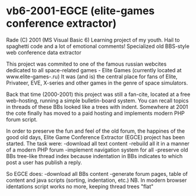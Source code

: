 # vb6-2001-EGCE (elite-games conference extractor)
Rade (C) 2001 (MS Visual Basic 6) Learning project of my youth. Hail to spaghetti code and a lot of emotional comments!
Specialized old BBS-style web conference data extractor

This project was commited to one of the famous russian webcites dedicated to all space-related games - Elite Games (currently located at www.elite-games-.ru) It was (and is) the central place for fans of Elite, Privateer, EVE, X-series and other games in the genre of space simulators.

Back that time (2000-2001) this project was still a fan-cite, located at a free web-hosting, running a simple bulletin-board system. You can recall topics in threads of these BBs looked like a trees with indent. Somewhere at 2001 the cote finally has moved to a paid hosting and implements modern PHP forum script.

In order to preserve the fun and feel of the old forum, the happines of the good old days, Elite Game Conference Extractor (EGCE) project has been started.
The task were:
-download all text content
-rebuild all it in a manner of a modern PHP forum
-implement navigation system for all
-preserve old BBs tree-like thread index because indentation in BBs indicates to which post a user has publish a reply.

So EGCE does:
-download all BBs content
-generate forum pages, table of content and java scripts (sorting, indentation, etc.)
NB. In modern browser identations script works no more, keeping thread trees "flat"
